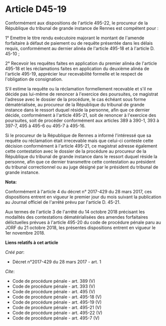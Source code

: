 # Article D45-19

Conformément aux dispositions de l'article 495-22, le procureur de la République du tribunal de grande instance de Rennes est
compétent pour :

1° Emettre le titre rendu exécutoire majorant le montant de l'amende forfaitaire à défaut de paiement ou de requête présentée
dans les délais requis, conformément au dernier alinéa de l'article 495-18 et à l'article D. 45-10 ;

2° Recevoir les requêtes faites en application du premier alinéa de l'article 495-18 et les réclamations faites en
application du deuxième alinéa de l'article 495-19, apprécier leur recevabilité formelle et le respect de l'obligation de
consignation.

S'il estime la requête ou la réclamation formellement recevable et s'il ne décide pas lui-même de renoncer à l'exercice des
poursuites, ce magistrat l'adresse avec le dossier de la procédure, le cas échéant sous forme dématérialisée, au procureur de
la République du tribunal de grande instance dans le ressort duquel réside la personne, afin que ce dernier décide,
conformément à l'article 495-21, soit de renoncer à l'exercice des poursuites, soit de procéder conformément aux articles 389
à 390-1, 393 à 397-7, 495 à 495-6 ou 495-7 à 495-16.

Si le procureur de la République de Rennes a informé l'intéressé que sa requête ou réclamation était irrecevable mais que
celui-ci conteste cette décision conformément à l'article 495-21, ce magistrat adresse également cette contestation avec le
dossier de la procédure au procureur de la République du tribunal de grande instance dans le ressort duquel réside la
personne, afin que ce dernier transmettre cette contestation au président du tribunal correctionnel ou au juge désigné par le
président du tribunal de grande instance.

**Nota:**

Conformément à l'article 4 du décret n° 2017-429 du 28 mars 2017, ces dispositions entrent en vigueur le premier jour du mois
suivant la publication au Journal officiel de l'arrêté prévu par l'article D. 45-21.

Aux termes de l'article 3 de l'arrêté du 14 octobre 2018 précisant les modalités des contestations dématérialisées des
amendes forfaitaires délictuelles prévues à l'article 495-20 du code de procédure pénale paru au JORF du 21 octobre 2018, les
présentes dispositions entrent en vigueur le 1er novembre 2018.

**Liens relatifs à cet article**

_Créé par_:

  - Décret n°2017-429 du 28 mars 2017 - art. 1

_Cite_:

  - Code de procédure pénale - art. 389 (V)
  - Code de procédure pénale - art. 393 (V)
  - Code de procédure pénale - art. 495 (V)
  - Code de procédure pénale - art. 495-18 (V)
  - Code de procédure pénale - art. 495-19 (V)
  - Code de procédure pénale - art. 495-21 (V)
  - Code de procédure pénale - art. 495-22 (V)
  - Code de procédure pénale - art. 495-7 (V)
